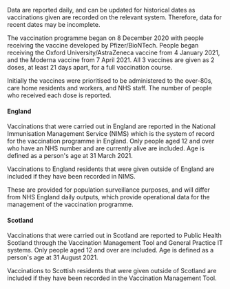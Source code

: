 Data are reported daily, and can be updated for historical dates as vaccinations given are recorded on the relevant system. Therefore, data for recent dates may be incomplete. 

The vaccination programme began on 8 December 2020 with people receiving the vaccine developed by Pfizer/BioNTech. People began receiving the Oxford University/AstraZeneca vaccine from 4 January 2021, and the Moderna vaccine from 7 April 2021. All 3 vaccines are given as 2 doses, at least 21 days apart, for a full vaccination course. 

Initially the vaccines were prioritised to be administered to the over-80s, care home residents and workers, and NHS staff. The number of people who received each dose is reported.

#### England

Vaccinations that were carried out in England are reported in the National Immunisation Management Service (NIMS) which is the system of record for the vaccination programme in England. Only people aged 12 and over who have an NHS number and are currently alive are included. Age is defined as a person's age at 31 March 2021.

Vaccinations to England residents that were given outside of England are included if they have been recorded in NIMS.

These are provided for population surveillance purposes, and will differ from NHS England daily outputs, which provide operational data for the management of the vaccination programme.

#### Scotland
 
Vaccinations that were carried out in Scotland are reported to Public Health Scotland through the Vaccination Management Tool and General Practice IT systems. Only people aged 12 and over are included. Age is defined as a person's age at 31 August 2021.

Vaccinations to Scottish residents that were given outside of Scotland are included if they have been recorded in the Vaccination Management Tool.
